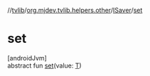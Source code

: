 //[tvlib](../../../index.md)/[org.mjdev.tvlib.helpers.other](../index.md)/[ISaver](index.md)/[set](set.md)

# set

[androidJvm]\
abstract fun [set](set.md)(value: [T](index.md))

